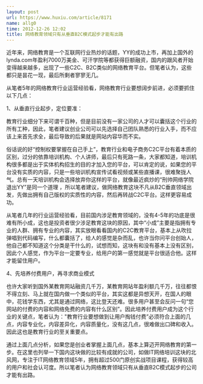 ```yaml
---
layout: post
url: https://www.huxiu.com/article/8171
name: allg0
time: 2012-12-26 12:02
title: 网络教育领域只有从垂直B2C模式起步才能有出路
---
```

近年来，网络教育是一个互联网行业热炒的话题，YY的成功上市，再加上国外的lynda.com年盈利7000万美金、可汗学院等都获得巨额融资，国内的跟风者开始变得越来越多，出现了一些C2C、B2C类似的网络教育平台。但笔者认为，这些都只是昙花一现，最后所剩者寥寥无几。

从笔者5年的网络教育行业运营经验看，网络教育行业要想阔步前进，必须要抓住以下几点：

1、从垂直行业起步，定位要准：

教育行业细分下来可谓千百种，但是目前没有一家公司的人才可以囊括这个行业的所有工种，因此，笔者建议创业公司可以先选择自己团队熟悉的行业入手，而不应该上来首先求全，最后导致的后果就是网站内容华而不实。

俗话说的好“控制权要掌握在自己手上”，教育行业和电子商务C2C平台有着本质的区别，过分的依靠培训机构、个人讲师，最后只有死路一条，大家都知道，培训机构很多都是出于实体机构招生的目的才加入您的平台，可以肯定的说，如果您的平台没有实质的内容，只是一些培训机构宣传试看视频或某些直播课，很难聚拢人气。总有一天培训机构会选择放弃你这样的平台，就像最近疯炒的“刑帅网络学院退出YY”是同一个道理 ，所以笔者建议，做网络教育这块不凡从B2C垂直领域出发，先做出拥有自己版权的实质性的内容，然后再转战C2C平台。这样更容易成功。

从笔者几年的行业运营经验看，目前国内涉足教育领域的，没有4-5年的功底是很难有所小成，这也是投资者很少涉足教育这块的原因，其中“小成”主要是指拥有专业的人群、拥有专业的内容，其实放眼看看国内的C2C教育平台，基本上从吹拉弹唱到代码编写，什么都囊括了，给人的感觉是杂而乱，也许当你问平台创始人，他自己都不知道这个分类是干什么的，试想而知，这块有和没有基本上没有区别，因此个人感觉，作为平台一定要专业，给用户的第一感觉就是平台很适合他。这样才能留住用户。

4、先培养付费用户，再寻求商业模式

也许大家听到国外某教育网站融资几千万，某教育网站年盈利额几千万，往往都恨不得立刻、马上就在国内做一个类似的平台，其实这都是异想天开，在国人的眼中，花钱学东西，尤其是通过网络，这比登天还难。很多用户甚至会反问一句“您网站的付费的内容和网络免费的内容有什么区别”。因此培养付费用户成为这个行业的关键点，笔者认为："教育行业要想做到让用户掏钱付费”必须符合上面的几点，内容专业化，内容差异化，内容质量化，没有这几点，很难做出口碑和收入。因此这也是教育行业的至关重要点。

通过上面几点分析，如果您是创业者掌握上面几点，基本上算迈开网络教育的第一步。在这里也列举一下国内这块做的比较有成就的公司，如做IT网络培训这块的北风网，专注于IT网络教育领域5年，拥有超过500门原创实战项目课程，获得较高的用户和社会认可度。所以笔者认为网络教育领域只有从垂直B2C模式起步的公司才能有出路。

